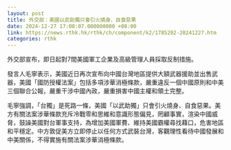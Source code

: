 ```yaml
---
layout: post
title: 外交部：美國以武助獨只會引火燒身、自食惡果
date: 2024-12-27 17:08:07.000000000 +08:00
link: https://news.rthk.hk/rthk/ch/component/k2/1785202-20241227.htm
categories: rthk
---
```


外交部宣布，即日起對7間美國軍工企業及高級管理人員採取反制措施。

發言人毛寧表示，美國近日再次宣布向中國台灣地區提供大額武器援助並出售武器，美國「國防授權法案」包括多項涉華消極條款，嚴重違反一個中國原則和中美三個聯合公報，嚴重干涉中國內政，嚴重損害中國主權和領土完整。

毛寧強調，「台獨」是死路一條，美國「以武助獨」只會引火燒身、自食惡果。美方有關法案涉華條款充斥冷戰零和思維和意識形態偏見，罔顧事實，渲染中國威脅，鼓譟美國對台軍事支持，為增加美國軍費、維持美國霸權尋找藉口，危害地區和平穩定。中方敦促美方立即停止以任何方式武裝台灣，客觀理性看待中國發展和中美關係，不得實施有關法案涉華消極條款。
